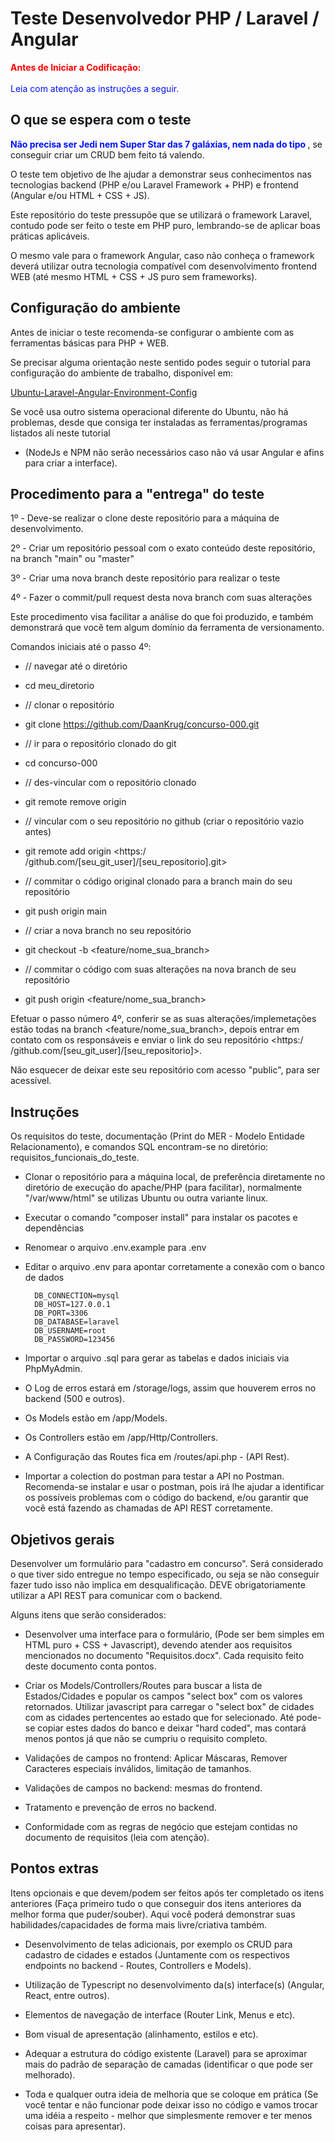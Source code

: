 # Teste Desenvolvedor PHP / Laravel / Angular


<span style="color: red; font-weight: bold;">Antes de Iniciar a Codificação:</span>
<br/>
<br/>
<span style="color: #01f;">Leia com atenção as instruções a seguir.</span>

## O que se espera com o teste

<span style="color: #01f; font-weight: bold;">
Não precisa ser Jedi nem Super Star das 7 galáxias, nem nada do tipo
</span>, se conseguir criar um CRUD bem feito tá valendo.

O teste tem objetivo de lhe ajudar a demonstrar seus conhecimentos nas tecnologias 
backend (PHP e/ou Laravel Framework + PHP) e frontend (Angular e/ou HTML + CSS + JS).

Este repositório do teste pressupõe que se utilizará o framework Laravel, contudo
pode ser feito o teste em PHP puro, lembrando-se de aplicar boas práticas aplicáveis.

O mesmo vale para o framework Angular, caso não conheça o framework deverá utilizar outra tecnologia
compatível com desenvolvimento frontend WEB (até mesmo HTML + CSS + JS puro sem frameworks). 


## Configuração do ambiente

Antes de iniciar o teste recomenda-se configurar o ambiente 
com as ferramentas básicas para PHP + WEB. 

Se precisar alguma orientação neste sentido podes 
seguir o tutorial para configuração
do ambiente de trabalho, disponível em: 

[Ubuntu-Laravel-Angular-Environment-Config](https://github.com/DaanKrug/Ubuntu-Laravel-Angular-Environment-Config)

Se você usa outro sistema operacional diferente do Ubuntu, não há problemas, desde que consiga
ter instaladas as ferramentas/programas listados ali neste tutorial 
- (NodeJs e NPM não serão necessários caso não vá usar Angular e afins para criar a interface).


## Procedimento para a "entrega" do teste

1º - Deve-se realizar o clone deste repositório para a máquina de desenvolvimento.

2º - Criar um repositório pessoal com o exato conteúdo deste repositório, na branch
"main" ou "master"

3º - Criar uma nova branch deste repositório para realizar o teste

4º - Fazer o commit/pull request desta nova branch com suas alterações

Este procedimento visa facilitar a análise do que foi produzido, e também demonstrará
que você tem algum domínio da ferramenta de versionamento.

Comandos iniciais até o passo 4º:

  - // navegar até o diretório
  - cd meu_diretorio
  
  - // clonar o repositório
  - git clone https://github.com/DaanKrug/concurso-000.git
  
  - // ir para o repositório clonado do git
  - cd concurso-000
  
  - // des-vincular com o repositório clonado
  - git remote remove origin 
  
  - // vincular com o seu repositório no github (criar o repositório vazio antes)
  - git remote add origin <https:/ /github.com/[seu_git_user]/[seu_repositorio].git>
  
  - // commitar o código original clonado para a branch main do seu repositório
  - git push origin main
  
  - // criar a nova branch no seu repositório
  - git checkout -b <feature/nome_sua_branch>
  
  - // commitar o código com suas alterações na nova branch de seu repositório
  - git push origin <feature/nome_sua_branch>
  
Efetuar o passo número 4º, conferir se as suas alterações/implemetações
estão todas na branch <feature/nome_sua_branch>, depois entrar
em contato com os responsáveis e enviar o link do seu repositório
<https:/ /github.com/[seu_git_user]/[seu_repositorio]>.

Não esquecer de deixar este seu repositório com acesso "public", para ser acessível.


## Instruções

Os requisitos do teste, documentação (Print do MER - Modelo Entidade Relacionamento),
e comandos SQL encontram-se no diretório: requisitos_funcionais_do_teste.

- Clonar o repositório para a máquina local, de preferência diretamente no
diretório de execução do apache/PHP (para facilitar), normalmente "/var/www/html" se utilizas Ubuntu
ou outra variante linux.

- Executar o comando "composer install" para instalar os pacotes e dependências

- Renomear o arquivo .env.example para .env

- Editar o arquivo .env para apontar corretamente a conexão com o banco de dados
	
		DB_CONNECTION=mysql
		DB_HOST=127.0.0.1
		DB_PORT=3306
		DB_DATABASE=laravel
		DB_USERNAME=root
		DB_PASSWORD=123456
	
- Importar o arquivo .sql para gerar as tabelas e dados iniciais via PhpMyAdmin.

- O Log de erros estará em /storage/logs, assim que houverem erros no backend (500 e outros).

- Os Models estão em /app/Models.

- Os Controllers estão em /app/Http/Controllers.

- A Configuração das Routes fica em /routes/api.php - (API Rest).

- Importar a colection do postman para testar a API no Postman. Recomenda-se instalar e usar o postman,
pois irá lhe ajudar a identificar os possíveis problemas com o código
do backend, e/ou garantir que você está fazendo as chamadas de API REST corretamente.


## Objetivos gerais

Desenvolver um formulário para "cadastro em concurso". Será considerado o que tiver sido
entregue no tempo especificado, ou seja se não conseguir fazer tudo isso não implica em
desqualificação. DEVE obrigatoriamente utilizar a API REST para comunicar com o backend.

Alguns itens que serão considerados:

- Desenvolver uma interface para o formulário, (Pode ser bem simples em HTML puro + CSS + Javascript),
devendo atender aos requisitos mencionados no documento "Requisitos.docx". 
Cada requisito feito deste documento conta pontos.

- Criar os Models/Controllers/Routes para buscar a lista de Estados/Cidades e popular os campos 
"select box" com os valores retornados. Utilizar javascript para carregar o "select box" de cidades 
com as cidades pertencentes ao estado que for selecionado. Até pode-se copiar estes dados do banco e deixar
"hard coded", mas contará menos pontos já que não se cumpriu o requisito completo.

- Validações de campos no frontend: Aplicar Máscaras, Remover Caracteres especiais inválidos,
limitação de tamanhos.

- Validações de campos no backend: mesmas do frontend.

- Tratamento e prevenção de erros no backend.

- Conformidade com as regras de negócio que estejam contidas no documento de requisitos (leia com atenção).


## Pontos extras

Itens opcionais e que devem/podem ser feitos após ter completado os itens anteriores (Faça primeiro
tudo o que conseguir dos itens anteriores da melhor forma que puder/souber). Aqui você poderá demonstrar suas habilidades/capacidades de forma mais livre/criativa também.

- Desenvolvimento de telas adicionais, por exemplo os CRUD para cadastro de cidades e estados (Juntamente
com os respectivos endpoints no backend - Routes, Controllers e Models).

- Utilização de Typescript no desenvolvimento da(s) interface(s) (Angular, React, entre outros).

- Elementos de navegação de interface (Router Link, Menus e etc).

- Bom visual de apresentação (alinhamento, estilos e etc).

- Adequar a estrutura do código existente (Laravel) para se aproximar mais do padrão de separação
de camadas (identificar o que pode ser melhorado).

- Toda e qualquer outra ideia de melhoria que se coloque em prática (Se você tentar e não funcionar
pode deixar isso no código e vamos trocar uma idéia a respeito - melhor que simplesmente remover e
ter menos coisas para apresentar).





